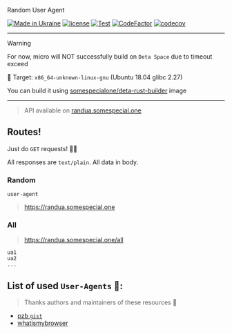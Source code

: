 Random User Agent

[![Made in Ukraine](https://img.shields.io/badge/made_in-ukraine-ffd700.svg?labelColor=0057b7)](https://stand-with-ukraine.pp.ua)
[![license](https://img.shields.io/github/license/somespecialone/random-user-agent)](https://github.com/somespecialone/random-user-agent/blob/master/LICENSE)
[![Test](https://github.com/somespecialone/random-user-agent/actions/workflows/test.yml/badge.svg)](https://github.com/somespecialone/random-user-agent/actions/workflows/test.yml)
[![CodeFactor](https://www.codefactor.io/repository/github/somespecialone/random-user-agent/badge)](https://www.codefactor.io/repository/github/somespecialone/random-user-agent)
[![codecov](https://codecov.io/gh/somespecialone/random-user-agent/branch/master/graph/badge.svg?token=H3JL81SL7P)](https://codecov.io/gh/somespecialone/random-user-agent)

---

[//]: # ([![Install on Space]&#40;https://deta.space/buttons/dark.svg&#41;]&#40;&#41;)

> [!WARNING]
> For now, micro will NOT successfully build on `Deta Space` due to timeout exceed
> 
> 🎯 Target: `x86_64-unknown-linux-gnu` (Ubuntu 18.04 glibc 2.27)
> 
> You can build it using [somespecialone/deta-rust-builder](https://github.com/somespecialone/deta-rust-builder) image

---

> API available on [randua.somespecial.one](https://randua.somespecial.one)

## Routes!

Just do `GET` requests! 🚀✨

All responses are `text/plain`. All data in body.

### Random

```
user-agent
```

> https://randua.somespecial.one

### All

> https://randua.somespecial.one/all

```
ua1
ua2
...
```

## List of used `User-Agents` 🤖:

> Thanks authors and maintainers of these resources 🙏

- [pzb `gist`](https://gist.github.com/pzb/b4b6f57144aea7827ae4)
- [whatismybrowser](https://developers.whatismybrowser.com/useragents/database/)
